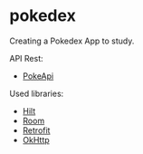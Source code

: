 # pokedex
Creating a Pokedex App to study.

API Rest:
* [PokeApi](https://pokeapi.co/docs/v2#pokemon)

Used libraries:
* [Hilt](https://developer.android.com/training/dependency-injection/hilt-android)
* [Room](https://developer.android.com/jetpack/androidx/releases/room)
* [Retrofit](https://square.github.io/retrofit/)
* [OkHttp](https://square.github.io/okhttp/)